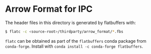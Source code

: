 # Arrow Format for IPC

The header files in this directory is generated by flatbuffers with:

```bash
$ flatc -c <source-root>/thirdparty/arrow_format/*.fbs
```

`flatc` can be obtained as part of the `flatbuffers` conda package from
`conda-forge`.  Install with `conda install -c conda-forge flatbuffers`.

